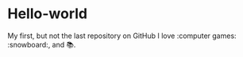 # Hello-world
My first, but not the last repository on GitHub
I love :computer games: :snowboard:, and :books:.
